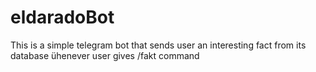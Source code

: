 # eldaradoBot
This is a simple telegram bot that sends user an interesting fact from its database ühenever user gives /fakt command
